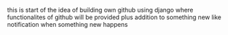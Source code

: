 this is start of the idea of building own github using django where functionalites of github will be provided plus addition to something new like notification when something new happens 
